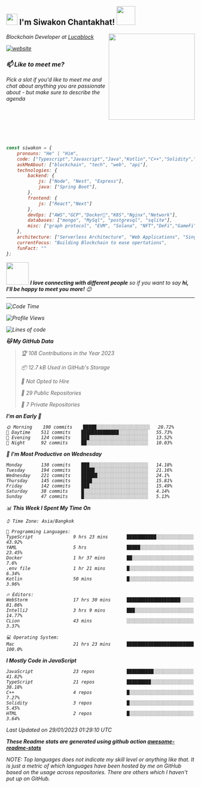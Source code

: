 <h2><img src="https://emojis.slackmojis.com/emojis/images/1531849430/4246/blob-sunglasses.gif?1531849430" width="30"/> I'm Siwakon Chantakhat! <img src="https://media.giphy.com/media/12oufCB0MyZ1Go/giphy.gif" width="50"></h2>
<img align='right' src="https://media.giphy.com/media/M9gbBd9nbDrOTu1Mqx/giphy.gif" width="230">
<p><em>Blockchain Developer at <a href="https://www.lucablock.io/">Lucablock

[![website](https://img.shields.io/badge/Website-46a2f1.svg?&style=flat-square&logo=Google-Chrome&logoColor=white&link=https://anmolsingh.me/)](https://siwakon.dev)


### 📫 Like to meet me?

Pick a slot if you'd like to meet me and chat about anything you are passionate about - but make sure to describe the agenda
<br />
<br />
<br />
<br />
<br />
<br />
<br />
```javascript
const siwakon = {
    pronouns: "He" | "Him",
    code: ["Typescript","Javascript","Java","Kotlin","C++","Solidity","Python","SQL"],
    askMeAbout: ["blockchain", "tech", "web", "api"],
    technologies: {
        backend: {
            js: ["Node", "Nest", "Express"],
            java: ["Spring Boot"],
        },
        frontend: {
            js: ["React","Next"]
        },
        devOps: ["AWS","GCP","Docker🐳","K8S","Nginx","Network"],
        databases: ["mongo", "MySql", "postgresql", "sqlite"],
        misc: ["graph protocol", "EVM", "Solana", "NFT","DeFi","GameFi"]
    },
    architecture: ["Serverless Architecture", "Web Applications", "Single Page Applications", "Backend Development"],
    currentFocus: "Building Blockchain to ease opertations",
    funFact: ""
};
```

<img src="https://media.giphy.com/media/LnQjpWaON8nhr21vNW/giphy.gif" width="60"> <em><b>I love connecting with different people</b> so if you want to say <b>hi, I'll be happy to meet you more!</b> 😊</em>

---
<!--START_SECTION:waka-->
![Code Time](http://img.shields.io/badge/Code%20Time-994%20hrs%2028%20mins-blue)

![Profile Views](http://img.shields.io/badge/Profile%20Views-2-blue)

![Lines of code](https://img.shields.io/badge/From%20Hello%20World%20I%27ve%20Written--4%20Million%20lines%20of%20code-blue)

**🐱 My GitHub Data** 

> 🏆 108 Contributions in the Year 2023
 > 
> 📦 12.7 kB Used in GitHub's Storage 
 > 
> 🚫 Not Opted to Hire
 > 
> 📜 29 Public Repositories 
 > 
> 🔑 7 Private Repositories  
 > 
**I'm an Early 🐤** 

```text
🌞 Morning    190 commits    █████░░░░░░░░░░░░░░░░░░░░   20.72% 
🌆 Daytime    511 commits    ██████████████░░░░░░░░░░░   55.73% 
🌃 Evening    124 commits    ███░░░░░░░░░░░░░░░░░░░░░░   13.52% 
🌙 Night      92 commits     ██░░░░░░░░░░░░░░░░░░░░░░░   10.03%

```
📅 **I'm Most Productive on Wednesday** 

```text
Monday       130 commits    ███░░░░░░░░░░░░░░░░░░░░░░   14.18% 
Tuesday      194 commits    █████░░░░░░░░░░░░░░░░░░░░   21.16% 
Wednesday    221 commits    ██████░░░░░░░░░░░░░░░░░░░   24.1% 
Thursday     145 commits    ████░░░░░░░░░░░░░░░░░░░░░   15.81% 
Friday       142 commits    ███░░░░░░░░░░░░░░░░░░░░░░   15.49% 
Saturday     38 commits     █░░░░░░░░░░░░░░░░░░░░░░░░   4.14% 
Sunday       47 commits     █░░░░░░░░░░░░░░░░░░░░░░░░   5.13%

```


📊 **This Week I Spent My Time On** 

```text
⌚︎ Time Zone: Asia/Bangkok

💬 Programming Languages: 
TypeScript               9 hrs 23 mins       ███████████░░░░░░░░░░░░░░   43.92% 
YAML                     5 hrs               █████░░░░░░░░░░░░░░░░░░░░   23.45% 
Docker                   1 hr 37 mins        ██░░░░░░░░░░░░░░░░░░░░░░░   7.6% 
.env file                1 hr 21 mins        █░░░░░░░░░░░░░░░░░░░░░░░░   6.34% 
Kotlin                   50 mins             █░░░░░░░░░░░░░░░░░░░░░░░░   3.96%

🔥 Editors: 
WebStorm                 17 hrs 30 mins      ████████████████████░░░░░   81.86% 
IntelliJ                 3 hrs 9 mins        ███░░░░░░░░░░░░░░░░░░░░░░   14.77% 
CLion                    43 mins             ░░░░░░░░░░░░░░░░░░░░░░░░░   3.37%

💻 Operating System: 
Mac                      21 hrs 23 mins      █████████████████████████   100.0%

```

**I Mostly Code in JavaScript** 

```text
JavaScript               23 repos            ██████████░░░░░░░░░░░░░░░   41.82% 
TypeScript               21 repos            █████████░░░░░░░░░░░░░░░░   38.18% 
C++                      4 repos             █░░░░░░░░░░░░░░░░░░░░░░░░   7.27% 
Solidity                 3 repos             █░░░░░░░░░░░░░░░░░░░░░░░░   5.45% 
HTML                     2 repos             █░░░░░░░░░░░░░░░░░░░░░░░░   3.64%

```



 Last Updated on 29/01/2023 01:29:10 UTC
<!--END_SECTION:waka-->

**These Readme stats are generated using github action [awesome-readme-stats](https://github.com/anmol098/waka-readme-stats)**

NOTE: Top languages does not indicate my skill level or anything like that. It is just a metric of which languages have been hosted by me on GitHub based on the usage across repositories. There are others which I haven't put up on GitHub.
<!--stackedit_data:
eyJoaXN0b3J5IjpbMTI2NjU1ODI4OCwtMTU1MDQ0NTAwOSwtMT
YyMTcyNTA5XX0=
-->

